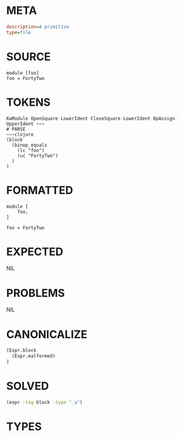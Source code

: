 # META
~~~ini
description=A primitive
type=file
~~~
# SOURCE
~~~roc
module [foo]
foo = FortyTwo
~~~
# TOKENS
~~~text
KwModule OpenSquare LowerIdent CloseSquare LowerIdent OpAssign UpperIdent ~~~
# PARSE
~~~clojure
(block
  (binop_equals
    (lc "foo")
    (uc "FortyTwo")
  )
)
~~~
# FORMATTED
~~~roc
module [
	foo,
]

foo = FortyTwo
~~~
# EXPECTED
NIL
# PROBLEMS
NIL
# CANONICALIZE
~~~clojure
(Expr.block
  (Expr.malformed)
)
~~~
# SOLVED
~~~clojure
(expr :tag block :type "_a")
~~~
# TYPES
~~~roc
~~~
